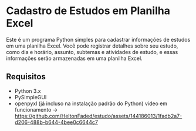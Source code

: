 # Cadastro de Estudos em Planilha Excel

Este é um programa Python simples para cadastrar informações de estudos em uma planilha Excel. Você pode registrar detalhes sobre seu estudo, como dia e horário, assunto, subtemas e atividades de estudo, e essas informações serão armazenadas em uma planilha Excel.

## Requisitos

- Python 3.x
- PySimpleGUI
- openpyxl (já incluso na instalação padrão do Python)
video em funcionamento -> https://github.com/HeltonFaded/estudo/assets/144186013/1fadb2a7-d206-488b-b644-4bee0c6644c7



